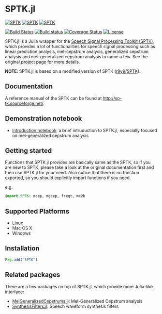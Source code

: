 # SPTK.jl

[![SPTK](http://pkg.julialang.org/badges/SPTK_0.4.svg)](http://pkg.julialang.org/?pkg=SPTK&ver=0.4)
[![SPTK](http://pkg.julialang.org/badges/SPTK_0.5.svg)](http://pkg.julialang.org/?pkg=SPTK&ver=0.5)
[![SPTK](http://pkg.julialang.org/badges/SPTK_0.6.svg)](http://pkg.julialang.org/?pkg=SPTK&ver=0.6)

[![Build Status](https://travis-ci.org/r9y9/SPTK.jl.svg?branch=master)](https://travis-ci.org/r9y9/SPTK.jl)
[![Build status](https://ci.appveyor.com/api/projects/status/a1byruqq7l19puu3/branch/master?svg=true)](https://ci.appveyor.com/project/r9y9/sptk-jl/branch/master)
[![Coverage Status](https://coveralls.io/repos/r9y9/SPTK.jl/badge.svg)](https://coveralls.io/r/r9y9/SPTK.jl)
[![License](http://img.shields.io/badge/license-MIT-brightgreen.svg?style=flat)](LICENSE.md)

SPTK.jl is a Julia wrapper for the [Speech Signal Processing Toolkit (SPTK)](http://sp-tk.sourceforge.net/), which provides a lot of functionalities for speech signal processing such as linear prediction analysis, mel-cepstrum analysis, generalized cepstrum analysis and mel-generalized cepstrum analysis to name a few. See the original project page for more details.


**NOTE**: SPTK.jl is based on a modified version of SPTK ([r9y9/SPTK](https://github.com/r9y9/SPTK)).

## Documentation

A reference manual of the SPTK can be found at http://sp-tk.sourceforge.net/.

## Demonstration notebook

- [Introduction notebook](http://nbviewer.ipython.org/github/r9y9/SPTK.jl/blob/master/examples/Introduction%20to%20SPTK.jl.ipynb): a brief intruduction to SPTK.jl, especially focused on mel-generalized cepstrum analysis

## Getting started

Functions that SPTK.jl provides are basically same as the SPTK, so if you are new to SPTK, please take a look at the original documentation first and then use SPTK.jl for your need. Also notice that there is no function exported, so you should explicitly import functions if you need.

e.g.

```julia
import SPTK: mcep, mgcep, freqt, mc2b
```

## Supported Platforms

- Linux
- Mac OS X
- Windows

## Installation

```julia
Pkg.add("SPTK")
```

## Related packages

There are a few packages on top of SPTK.jl, which provide more Julia-like interface:

- [MelGeneralizedCepstrums.jl](https://github.com/r9y9/MelGeneralizedCepstrums.jl): Mel-Generalized Cepstrum analysis
- [SynthesisFilters.jl](https://github.com/r9y9/SynthesisFilters.jl): Speech waveform synthesis filters
